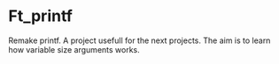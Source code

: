 # Ft_printf
Remake printf. A project usefull for the next projects. The aim is to learn how variable size arguments works.
